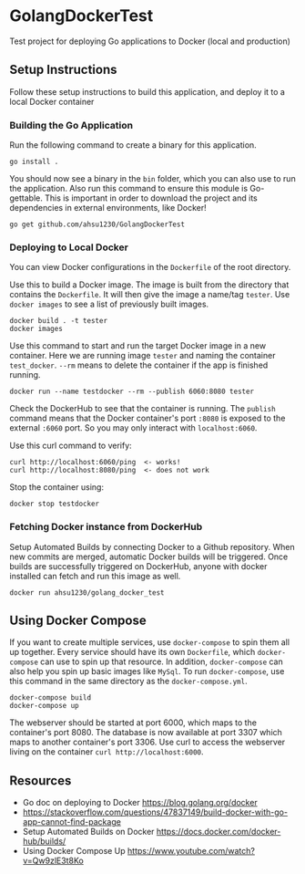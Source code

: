 # GolangDockerTest

Test project for deploying Go applications to Docker (local and production)

## Setup Instructions

Follow these setup instructions to build this application, and deploy it to a local Docker container

### Building the Go Application

Run the following command to create a binary for this application.

```unix
go install .
```

You should now see a binary in the `bin` folder, which you can also use to run the application. 
Also run this command to ensure this module is Go-gettable. This is important in order to download the project and its dependencies in external environments, like Docker!

```unix
go get github.com/ahsu1230/GolangDockerTest
```

### Deploying to Local Docker

You can view Docker configurations in the `Dockerfile` of the root directory.

Use this to build a Docker image. The image is built from the directory that contains the `Dockerfile`. It will then give the image a name/tag `tester`. Use `docker images` to see a list of previously built images.

```unix
docker build . -t tester
docker images
```

Use this command to start and run the target Docker image in a new container. Here we are running image `tester` and naming the container `test_docker`. `--rm` means to delete the container if the app is finished running.

```unix
docker run --name testdocker --rm --publish 6060:8080 tester
```

Check the DockerHub to see that the container is running. The `publish` command means that the Docker container's port `:8080` is exposed to the external `:6060` port. So you may only interact with `localhost:6060`.

Use this curl command to verify:

```
curl http://localhost:6060/ping  <- works!
curl http://localhost:8080/ping  <- does not work
```

Stop the container using:

```
docker stop testdocker
```

### Fetching Docker instance from DockerHub

Setup Automated Builds by connecting Docker to a Github repository. When new commits are merged, automatic Docker builds will be triggered. Once builds are successfully triggered on DockerHub, anyone with docker installed can fetch and run this image as well.

```unix
docker run ahsu1230/golang_docker_test
```

## Using Docker Compose

If you want to create multiple services, use `docker-compose` to spin them all up together. Every service should have its own `Dockerfile`, which `docker-compose` can use to spin up that resource. In addition, `docker-compose` can also help you spin up basic images like `MySql`. To run `docker-compose`, use this command in the same directory as the `docker-compose.yml`.

```unix
docker-compose build
docker-compose up
```

The webserver should be started at port 6000, which maps to the container's port 8080. The database is now available at port 3307 which maps to another container's port 3306. Use curl to access the webserver living on the container `curl http://localhost:6000`.

## Resources

- Go doc on deploying to Docker <https://blog.golang.org/docker>
- <https://stackoverflow.com/questions/47837149/build-docker-with-go-app-cannot-find-package>
- Setup Automated Builds on Docker <https://docs.docker.com/docker-hub/builds/>
- Using Docker Compose Up <https://www.youtube.com/watch?v=Qw9zlE3t8Ko>